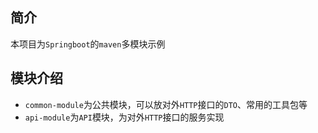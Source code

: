 ## 简介
本项目为`Springboot`的`maven`多模块示例

## 模块介绍
- `common-module`为公共模块，可以放对外`HTTP`接口的`DTO`、常用的工具包等
- `api-module`为`API`模块，为对外`HTTP`接口的服务实现


